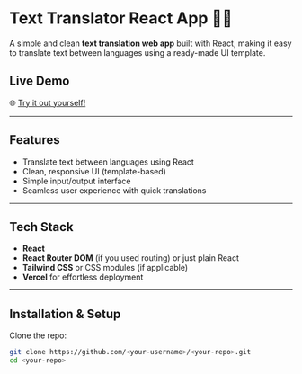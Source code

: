 # Text Translator React App 📝✨

A simple and clean **text translation web app** built with React, making it easy to translate text between languages using a ready-made UI template.

##  Live Demo  
🌐 [Try it out yourself!](https://text-translator-react-tau.vercel.app/)

---

##  Features
-  Translate text between languages using React
-  Clean, responsive UI (template-based)
-  Simple input/output interface
-  Seamless user experience with quick translations

---

##  Tech Stack
- **React**
- **React Router DOM** (if you used routing) or just plain React
- **Tailwind CSS** or CSS modules (if applicable)
- **Vercel** for effortless deployment

---

##  Installation & Setup

Clone the repo:
```bash
git clone https://github.com/<your-username>/<your-repo>.git
cd <your-repo>
